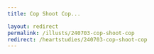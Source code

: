 ```yaml
---
title: Cop Shoot Cop...

layout: redirect
permalink: /illusts/240703-cop-shoot-cop
redirect: /heartstudies/240703-cop-shoot-cop
---
```

